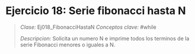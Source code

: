 # Ejercicio 18: Serie fibonacci hasta N
> *Clase:* Ej018_FibonacciHastaN
> *Conceptos clave:* #while
>
> *Descripcion:* Solicita un numero N e imprime todos los terminos de la serie Fibonacci menores o iguales a N.
